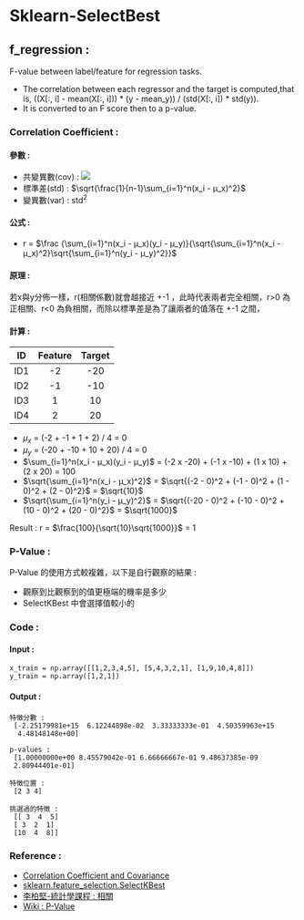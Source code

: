 # Sklearn-SelectBest


## **f_regression :** 
F-value between label/feature for regression tasks.

* The correlation between each regressor and the target is computed,that is, ((X[:, i] - mean(X[:, i])) * (y - mean_y)) / (std(X[:, i]) * std(y)).
* It is converted to an F score then to a p-value.

### Correlation Coefficient : 

#### 參數 : 
* 共變異數(cov) : <img src="http://chart.googleapis.com/chart?cht=tx&chl= \frac{1}{n-1}{\sum_{i=1}^n(x_i - μ_x)(y_i - μ_y)}" style="border:none;">
* 標準差(std) : $\sqrt{\frac{1}{n-1}\sum_{i=1}^n(x_i - μ_x)^2}$
* 變異數(var) : std$^2$

#### 公式 : 
* r = $\frac {\sum_{i=1}^n(x_i - μ_x)(y_i - μ_y)}{\sqrt{\sum_{i=1}^n(x_i - μ_x)^2}\sqrt{\sum_{i=1}^n(y_i - μ_y)^2}}$

#### 原理 : 
若x與y分佈一樣，r(相關係數)就會越接近 +-1 ，此時代表兩者完全相關，r>0 為正相關、r<0 為負相關，而除以標準差是為了讓兩者的值落在 +-1 之間，

#### 計算 : 
| ID  | Feature | Target |
|:---:|:-------:|:------:|
| ID1 |   -2    |  -20   |
| ID2 |   -1    |  -10   |
| ID3 |    1    |   10   |
| ID4 |    2    |   20   |

* $μ_x$ = (-2 + -1 + 1 + 2) / 4 = 0
* $μ_y$ = (-20 + -10 + 10 + 20) / 4 = 0
* $\sum_{i=1}^n(x_i - μ_x)(y_i - μ_y)$ = (-2 x -20) + (-1 x -10) + (1 x 10) + (2 x 20) = 100
* $\sqrt{\sum_{i=1}^n(x_i - μ_x)^2}$ = $\sqrt{(-2 - 0)^2 + (-1 - 0)^2 + (1 - 0)^2 + (2 - 0)^2}$ = $\sqrt{10}$
* $\sqrt{\sum_{i=1}^n(y_i - μ_y)^2}$ = $\sqrt{(-20 - 0)^2 + (-10 - 0)^2 + (10 - 0)^2 + (20 - 0)^2}$ = $\sqrt{1000}$

Result : r = $\frac{100}{\sqrt{10}\sqrt{1000}}$ = 1

### P-Value : 
P-Value 的使用方式較複雜，以下是自行觀察的結果 : 
* 觀察到比觀察到的值更極端的機率是多少
* SelectKBest 中會選擇值較小的


### Code :
#### Input :
```
x_train = np.array([[1,2,3,4,5], [5,4,3,2,1], [1,9,10,4,8]])
y_train = np.array([1,2,1])
```
#### Output :
```
特徵分數 : 
 [-2.25179981e+15  6.12244898e-02  3.33333333e-01  4.50359963e+15
  4.48148148e+00]

p-values : 
 [1.00000000e+00 8.45579042e-01 6.66666667e-01 9.48637385e-09
 2.80944401e-01]

特徵位置 : 
 [2 3 4]

挑選過的特徵 : 
 [[ 3  4  5]
 [ 3  2  1]
 [10  4  8]]
```

### Reference : 
* [Correlation Coefficient and Covariance](https://chih-sheng-huang821.medium.com/%E7%9B%B8%E9%97%9C%E4%BF%82%E6%95%B8%E8%88%87%E5%85%B1%E8%AE%8A%E7%95%B0%E6%95%B8-correlation-coefficient-and-covariance-c9324c5cf679)
* [sklearn.feature_selection.SelectKBest](https://scikit-learn.org/stable/modules/generated/sklearn.feature_selection.SelectKBest.html)
* [李柏堅-統計學課程 : 相關](https://www.youtube.com/watch?v=z-21v0EoFh4)
* [Wiki : P-Value](https://zh.wikipedia.org/wiki/P%E5%80%BC)